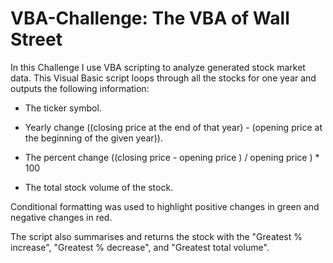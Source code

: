 # VBA-Challenge: The VBA of Wall Street 

In this Challenge I use VBA scripting to analyze generated stock market data.
This Visual Basic script loops through all the stocks for one year and outputs the following information:
  
  * The ticker symbol.

  * Yearly change ((closing price at the end of that year) - (opening price at the beginning of the given year)).

  * The percent change ((closing price - opening price ) / opening price ) * 100 

  * The total stock volume of the stock.

Conditional formatting was used to highlight positive changes in green and negative changes in red.

The script also summarises and returns the stock with the "Greatest % increase", "Greatest % decrease", and "Greatest total volume".
